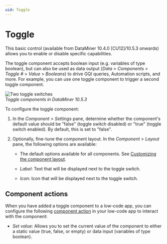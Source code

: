 ```yaml
---
uid: Toggle
---
```


# Toggle

This basic control (available from DataMiner 10.4.0 [CU12]/10.5.3 onwards<!--RN 41903-->) allows you to enable or disable specific capabilities.

The toggle component accepts boolean input (e.g. variables of type boolean), but can also be used as data output (*Data* > *Components* > *Toggle #* > *Value* > *Booleans*) to drive GQI queries, Automation scripts, and more. For example, you can use one toggle component to trigger a second toggle component.

![Two toggle switches](~/user-guide/images/Notification_and_Vibration_Controls.gif)<br>*Toggle components in DataMiner 10.5.3*

To configure the toggle component:

1. In the *Component* > *Settings* pane, determine whether the component's default value should be "false" (toggle switch disabled) or "true" (toggle switch enabled). By default, this is set to "false".

1. Optionally, fine-tune the component layout. In the *Component* > *Layout* pane, the following options are available:

   - The default options available for all components. See [Customizing the component layout](xref:Customize_Component_Layout).

   - *Label*: Text that will be displayed next to the toggle switch.

   - *Icon*: Icon that will be displayed next to the toggle switch.

## Component actions

When you have added a toggle component to a low-code app, you can configure the following [component action](xref:LowCodeApps_event_config#executing-a-component-action) in your low-code app to interact with the component:

- *Set value*: Allows you to set the current value of the component to either a static value (true, false, or empty) or data input (variables of type boolean)<!--RN 41911-->.
